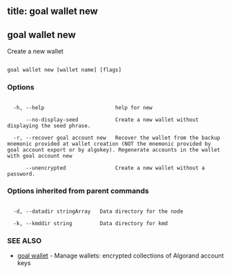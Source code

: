 title: goal wallet new
---
## goal wallet new



Create a new wallet



```

goal wallet new [wallet name] [flags]

```



### Options



```

  -h, --help                       help for new

      --no-display-seed            Create a new wallet without displaying the seed phrase.

  -r, --recover goal account new   Recover the wallet from the backup mnemonic provided at wallet creation (NOT the mnemonic provided by goal account export or by algokey). Regenerate accounts in the wallet with goal account new

      --unencrypted                Create a new wallet without a password.

```



### Options inherited from parent commands



```

  -d, --datadir stringArray   Data directory for the node

  -k, --kmddir string         Data directory for kmd

```



### SEE ALSO



* [goal wallet](../../wallet/wallet/)	 - Manage wallets: encrypted collections of Algorand account keys



